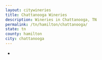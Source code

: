 ```yaml
---
layout: citywineries
title: Chattanooga Wineries
description: Wineries in Chattanooga, TN
permalink: /tn/hamilton/chattanooga/
state: tn
county: hamilton
city: chattanooga
---
```

-
